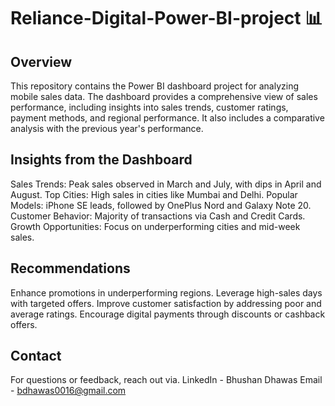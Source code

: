# Reliance-Digital-Power-BI-project 📊

## Overview

This repository contains the Power BI dashboard project for analyzing mobile sales data. The dashboard provides a comprehensive view of sales performance, including insights into sales trends, customer ratings, payment methods, and regional performance. It also includes a comparative analysis with the previous year's performance.

## Insights from the Dashboard

Sales Trends: Peak sales observed in March and July, with dips in April and August.
Top Cities: High sales in cities like Mumbai and Delhi.
Popular Models: iPhone SE leads, followed by OnePlus Nord and Galaxy Note 20.
Customer Behavior: Majority of transactions via Cash and Credit Cards.
Growth Opportunities: Focus on underperforming cities and mid-week sales.


## Recommendations

Enhance promotions in underperforming regions.
Leverage high-sales days with targeted offers.
Improve customer satisfaction by addressing poor and average ratings.
Encourage digital payments through discounts or cashback offers.

## Contact

For questions or feedback, reach out via.
LinkedIn - Bhushan Dhawas 
Email - bdhawas0016@gmail.com
